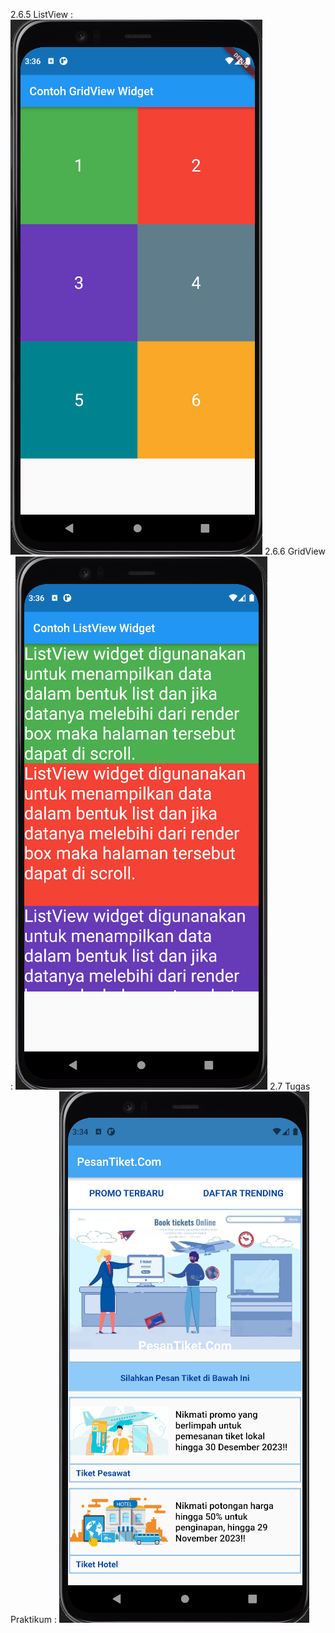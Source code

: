 2.6.5 ListView              : ![Alt text](image.png)
2.6.6 GridView              : ![Alt text](image-1.png)
2.7 Tugas Praktikum         : ![Alt text](image-2.png)